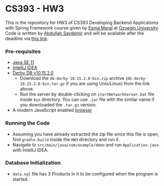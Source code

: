 # CS393 - HW3
This is the repository for HW3 of CS393 Developing Backend Applications with Spring Framework course given by [Esma Meral](https://github.com/esmameral) at [Ozyegin University](https://www.ozyegin.edu.tr).
Code is written by [Abdullah Saydemir](https://github.com/Saydemr) and will be available after the deadline via [this link](https://github.com/Saydemr/CS393/tree/main/HW2).

### Pre-requisites
- [Java SE 11](https://www.oracle.com/tr/java/technologies/javase/jdk11-archive-downloads.html)
- [IntelliJ IDEA](https://www.jetbrains.com/idea/download)
- [Derby DB v10.15.2.0](https://db.apache.org/derby/derby_downloads.html)
    - Download the `db-derby-10.15.2.0-bin.zip` archive (`db-derby-10.15.2.0-bin.tar.gz` if you are using Unix/Linux) from the link above.
    - Run the server by double-clicking on `startNetworkServer.bat` file inside `bin` directory. You can use `.jar` file with the similar name if you downloaded the `.tar.gz` version.
- A modern JavaScript enabled [browser](https://www.mozilla.org/en-US/firefox/new/) 

### Running the Code
- Assuming you have already extracted the zip file since this file is open, find `gradle.build` inside the `HW3` directory and run it.
- Navigate to `src/main/java/com/example/demo` and run `Application.java` with IntelliJ IDEA.

### Database Initialization
- `data.sql` file has 3 Products in it to be configured when the program is started.
